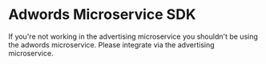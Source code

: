 # Adwords Microservice SDK

If you're not working in the advertising microservice you shouldn't be using the adwords microservice.
Please integrate via the advertising microservice.
